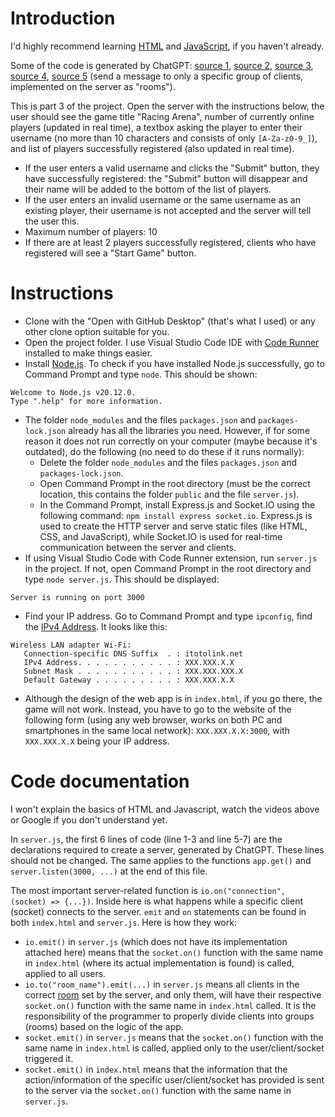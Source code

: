 # Introduction

I'd highly recommend learning [HTML](https://www.youtube.com/watch?v=kUMe1FH4CHE) and [JavaScript](https://www.youtube.com/watch?v=PkZNo7MFNFg), if you haven't already.

Some of the code is generated by ChatGPT: [source 1](https://chat.openai.com/share/2e1194bc-0d64-443a-bb4c-e26b3d6e11eb), [source 2](https://chat.openai.com/share/3ffb0052-aeae-4205-9eee-e20ccce6d9f5), [source 3](https://chat.openai.com/share/33551eb6-aa58-4095-9c05-e0b71b236379), [source 4](https://chat.openai.com/share/3ffb0052-aeae-4205-9eee-e20ccce6d9f5), [source 5](https://socket.io/docs/v3/rooms/) (send a message to only a specific group of clients, implemented on the server as "rooms").

This is part 3 of the project. Open the server with the instructions below, the user should see the game title "Racing Arena", number of currently online players (updated in real time), a textbox asking the player to enter their username (no more than 10 characters and consists of only `[A-Za-z0-9_]`), and list of players successfully registered (also updated in real time).

- If the user enters a valid username and clicks the "Submit" button, they have successfully registered: the "Submit" button will disappear and their name will be added to the bottom of the list of players.
- If the user enters an invalid username or the same username as an existing player, their username is not accepted and the server will tell the user this.
- Maximum number of players: 10
- If there are at least 2 players successfully registered, clients who have registered will see a "Start Game" button.

# Instructions

- Clone with the "Open with GitHub Desktop" (that's what I used) or any other clone option suitable for you.
- Open the project folder. I use Visual Studio Code IDE with [Code Runner](https://youtu.be/n0hBK3_QT9A) installed to make things easier.
- Install [Node.js](https://nodejs.org/en). To check if you have installed Node.js successfully, go to Command Prompt and type `node`. This should be shown:

```
Welcome to Node.js v20.12.0.
Type ".help" for more information.
```

- The folder `node_modules` and the files `packages.json` and `packages-lock.json` already has all the libraries you need. However, if for some reason it does not run correctly on your computer (maybe because it's outdated), do the following (no need to do these if it runs normally):
  - Delete the folder `node_modules` and the files `packages.json` and `packages-lock.json`.
  - Open Command Prompt in the root directory (must be the correct location, this contains the folder `public` and the file `server.js`).
  - In the Command Prompt, install Express.js and Socket.IO using the following command: `npm install express socket.io`. Express.js is used to create the HTTP server and serve static files (like HTML, CSS, and JavaScript), while Socket.IO is used for real-time communication between the server and clients.
- If using Visual Studio Code with Code Runner extension, run `server.js` in the project. If not, open Command Prompt in the root directory and type `node server.js`. This should be displayed:

```
Server is running on port 3000
```

- Find your IP address. Go to Command Prompt and type `ipconfig`, find the [IPv4 Address](https://youtu.be/_whymdfq-R4?list=PLzMcBGfZo4-kR7Rh-7JCVDN8lm3Utumvq&t=837). It looks like this:

```
Wireless LAN adapter Wi-Fi:
   Connection-specific DNS Suffix  . : itotolink.net
   IPv4 Address. . . . . . . . . . . : XXX.XXX.X.X
   Subnet Mask . . . . . . . . . . . : XXX.XXX.XXX.X
   Default Gateway . . . . . . . . . : XXX.XXX.X.X
```

- Although the design of the web app is in `index.html`, if you go there, the game will not work. Instead, you have to go to the website of the following form (using any web browser, works on both PC and smartphones in the same local network): `XXX.XXX.X.X:3000`, with `XXX.XXX.X.X` being your IP address.

# Code documentation

I won't explain the basics of HTML and Javascript, watch the videos above or Google if you don't understand yet.

In `server.js`, the first 6 lines of code (line 1-3 and line 5-7) are the declarations required to create a server, generated by ChatGPT. These lines should not be changed. The same applies to the functions `app.get()` and `server.listen(3000, ...)` at the end of this file.

The most important server-related function is `io.on("connection", (socket) => {...})`. Inside here is what happens while a specific client (socket) connects to the server. `emit` and `on` statements can be found in both `index.html` and `server.js`. Here is how they work:

- `io.emit()` in `server.js` (which does not have its implementation attached here) means that the `socket.on()` function with the same name in `index.html` (where its actual implementation is found) is called, applied to all users.
- `io.to("room_name").emit(...)` in `server.js` means all clients in the correct [room](https://socket.io/docs/v3/rooms/) set by the server, and only them, will have their respective `socket.on()` function with the same name in `index.html` called. It is the responsibility of the programmer to properly divide clients into groups (rooms) based on the logic of the app.
- `socket.emit()` in `server.js` means that the `socket.on()` function with the same name in `index.html` is called, applied only to the user/client/socket triggered it.
- `socket.emit()` in `index.html` means that the information that the action/information of the specific user/client/socket has provided is sent to the server via the `socket.on()` function with the same name in `server.js`.

